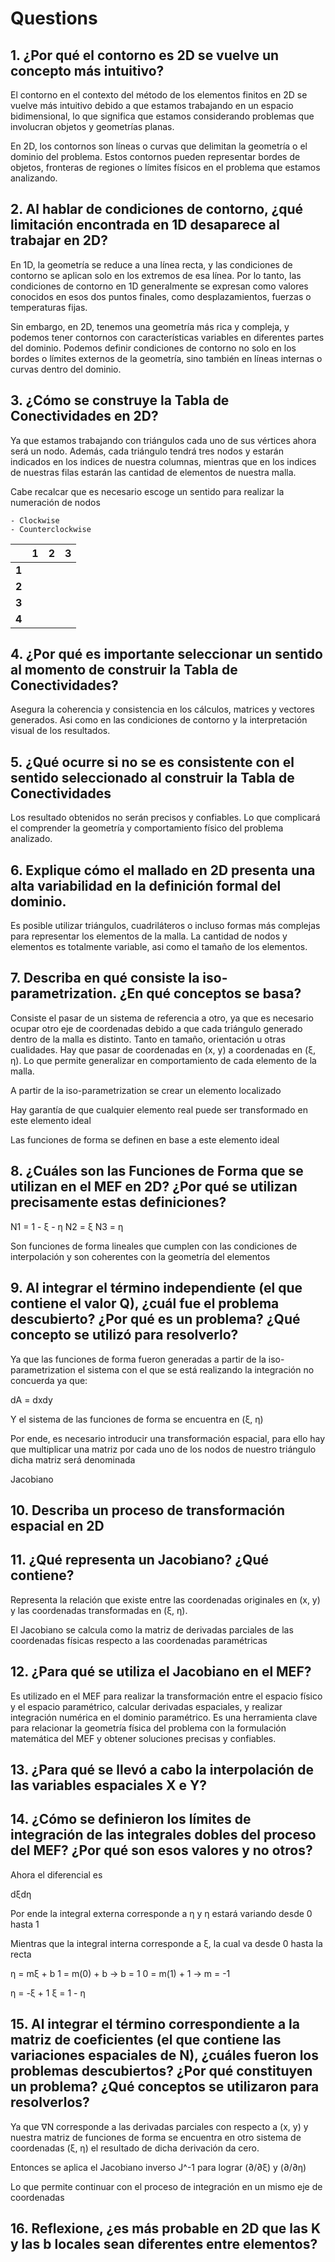 # Questions

## 1. ¿Por qué el contorno es 2D se vuelve un concepto más intuitivo?

El contorno en el contexto del método de los elementos finitos en 2D se vuelve más intuitivo debido a que estamos trabajando en un espacio bidimensional, lo que significa que estamos considerando problemas que involucran objetos y geometrías planas.


En 2D, los contornos son líneas o curvas que delimitan la geometría o el dominio del problema. Estos contornos pueden representar bordes de objetos, fronteras de regiones o límites físicos en el problema que estamos analizando. 

## 2. Al hablar de condiciones de contorno, ¿qué limitación encontrada en 1D desaparece al trabajar en 2D?


En 1D, la geometría se reduce a una línea recta, y las condiciones de contorno se aplican solo en los extremos de esa línea. Por lo tanto, las condiciones de contorno en 1D generalmente se expresan como valores conocidos en esos dos puntos finales, como desplazamientos, fuerzas o temperaturas fijas.

Sin embargo, en 2D, tenemos una geometría más rica y compleja, y podemos tener contornos con características variables en diferentes partes del dominio. Podemos definir condiciones de contorno no solo en los bordes o límites externos de la geometría, sino también en líneas internas o curvas dentro del dominio.


## 3. ¿Cómo se construye la Tabla de Conectividades en 2D?

Ya que estamos trabajando con triángulos cada uno de sus vértices ahora será un nodo. Además, cada triángulo tendrá tres nodos y estarán indicados en los indices de nuestra columnas, mientras que en los indices de nuestras filas estarán las cantidad de elementos de nuestra malla.

Cabe recalcar que es necesario escoge un sentido para realizar la numeración de nodos

    - Clockwise
    - Counterclockwise

|       	| **1** 	| **2** 	| **3** 	|
|-------	|-------	|-------	|-------	|
| **1** 	|       	|       	|       	|
| **2** 	|       	|       	|       	|
| **3** 	|       	|       	|       	|
| **4** 	|       	|       	|       	|

## 4. ¿Por qué es importante seleccionar un sentido al momento de construir la Tabla de Conectividades?

Asegura la coherencia y consistencia en los cálculos, matrices y vectores generados. Asi como en las condiciones de contorno y la interpretación visual de los resultados.

## 5.  ¿Qué ocurre si no se es consistente con el sentido seleccionado al construir la Tabla de Conectividades

Los resultado obtenidos no serán precisos y confiables. Lo que complicará el comprender la geometría y comportamiento físico del problema analizado.

## 6. Explique cómo el mallado en 2D presenta una alta variabilidad en la definición formal del dominio.

Es posible utilizar triángulos, cuadriláteros o incluso formas más complejas para representar los elementos de la malla. La cantidad de nodos y elementos es totalmente variable, asi como el tamaño de los elementos.

## 7. Describa en qué consiste la iso-parametrization. ¿En qué conceptos se basa?

Consiste el pasar de un sistema de referencia a otro, ya que es necesario ocupar otro eje de coordenadas debido a que cada triángulo generado dentro de la malla es distinto. Tanto en tamaño, orientación u otras cualidades. Hay que pasar de coordenadas en (x, y) a coordenadas en (ξ, η). Lo que permite generalizar en comportamiento de cada elemento de la malla.

A partir de la iso-parametrization se crear un elemento localizado

Hay garantía de que cualquier elemento real puede ser transformado en este elemento ideal

Las funciones de forma se definen en base a este elemento ideal

## 8. ¿Cuáles son las Funciones de Forma que se utilizan en el MEF en 2D? ¿Por qué se utilizan precisamente estas definiciones?

N1 = 1 - ξ - η
N2 = ξ
N3 = η

Son funciones de forma lineales que cumplen con las condiciones de interpolación y son coherentes con la geometría del elementos

## 9.  Al integrar el término independiente (el que contiene el valor Q), ¿cuál fue el problema descubierto? ¿Por qué es un problema? ¿Qué concepto se utilizó para resolverlo?

Ya que las funciones de forma fueron generadas a partir de la iso-parametrization el sistema con el que se está realizando la integración no concuerda ya que: 

dA = dxdy

Y el sistema de las funciones de forma se encuentra en (ξ, η)

Por ende, es necesario introducir una transformación espacial, para ello hay que multiplicar una matriz por cada uno de los nodos de nuestro triángulo dicha matriz será denominada 

Jacobiano

## 10. Describa un proceso de transformación espacial en 2D

## 11. ¿Qué representa un Jacobiano? ¿Qué contiene?

Representa la relación que existe entre las coordenadas originales en (x, y) y las coordenadas transformadas en (ξ, η).

El Jacobiano se calcula como la matriz de derivadas parciales de las coordenadas físicas respecto a las coordenadas paramétricas 

## 12. ¿Para qué se utiliza el Jacobiano en el MEF?

Es utilizado en el MEF para realizar la transformación entre el espacio físico y el espacio paramétrico, calcular derivadas espaciales, y realizar integración numérica en el dominio paramétrico. Es una herramienta clave para relacionar la geometría física del problema con la formulación matemática del MEF y obtener soluciones precisas y confiables.

## 13.  ¿Para qué se llevó a cabo la interpolación de las variables espaciales X e Y?

## 14. ¿Cómo se definieron los límites de integración de las integrales dobles del proceso del MEF? ¿Por qué son esos valores y no otros?

Ahora el diferencial es 

dξdη

Por ende la integral externa corresponde a η y η estará variando desde 0 hasta 1

Mientras que la integral interna corresponde a ξ, la cual va desde 0 hasta la recta

η = mξ + b
1 = m(0) + b -> b = 1
0 = m(1) + 1 -> m = -1

η = -ξ + 1
ξ = 1 - η

## 15.  Al integrar el término correspondiente a la matriz de coeficientes (el que contiene las variaciones espaciales de N), ¿cuáles fueron los problemas descubiertos? ¿Por qué constituyen un problema? ¿Qué conceptos se utilizaron para resolverlos?

Ya que ∇N corresponde a las derivadas parciales con respecto a (x, y) y nuestra matriz de funciones de forma se encuentra en otro sistema de coordenadas (ξ, η) el resultado de dicha derivación da cero.

Entonces se aplica el Jacobiano inverso J^-1 para lograr (∂/∂ξ) y (∂/∂η)

Lo que permite continuar con el proceso de integración en un mismo eje de coordenadas 

## 16.  Reflexione, ¿es más probable en 2D que las K y las b locales sean diferentes entre elementos?